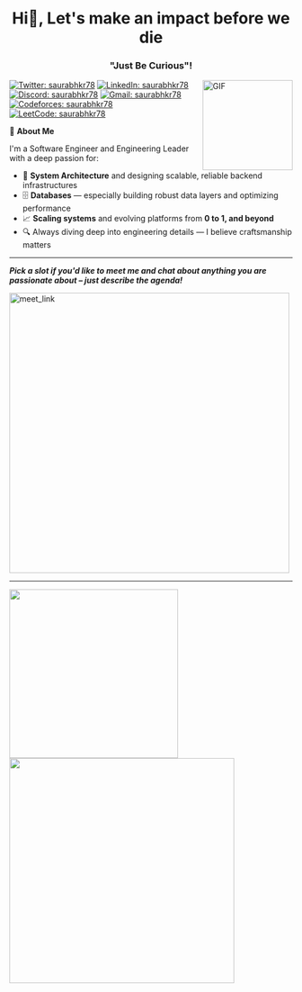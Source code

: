 <h1 align="center">Hi👋, Let's make an impact before we die</h1>
<h3 align="center">"Just Be Curious"!</h3>
<img align="right" alt="GIF" height="160px" src="https://media.giphy.com/media/Ah3zHH7hvsSB2/giphy.gif" />

[![Twitter: saurabhkr78](https://img.shields.io/twitter/follow/saurabhkr78?style=social)](https://twitter.com/saurabhkr78)
[![LinkedIn: saurabhkr78](https://img.shields.io/badge/-saurabhkr78-blue?style=flat-square&logo=Linkedin&logoColor=white&link=https://linkedin.com/in/saurabhkr78)](https://linkedin.com/in/saurabhkr78)
[![Discord: saurabhkr78](https://img.shields.io/badge/-saurabhkr78%237599-7289DA?style=flat-square&logo=Discord&logoColor=white)](https://discord.com)
[![Gmail: saurabhkr78](https://img.shields.io/badge/-saurabhkr78@gmail.com-D14836?style=flat-square&logo=Gmail&logoColor=white)](mailto:saurabhkr78@gmail.com)
[![Codeforces: saurabhkr78](https://img.shields.io/badge/-saurabhkr78-1F8ACB?style=flat-square&logo=Codeforces&logoColor=white&link=https://codeforces.com/profile/saurabhkr78)](https://codeforces.com/profile/saurabhkr78)
[![LeetCode: saurabhkr78](https://img.shields.io/badge/-saurabhkr78-FFA116?style=flat-square&logo=LeetCode&logoColor=white&link=https://www.leetcode.com/saurabhkr78)](https://www.leetcode.com/saurabhkr78)



🚀 **About Me**

I'm a Software Engineer and Engineering Leader with a deep passion for:

- 🧠 **System Architecture** and designing scalable, reliable backend infrastructures
- 🗄️ **Databases** — especially building robust data layers and optimizing performance
- 📈 **Scaling systems** and evolving platforms from **0 to 1, and beyond**
- 🔍 Always diving deep into engineering details — I believe craftsmanship matters

---
<em><b>Pick a slot if you'd like to meet me and chat about anything you are passionate about – just describe the agenda!</b></em>  

<a href="https://calendly.com/meetsaurabh78/30min" target="_blank"><img width="498" alt="meet_link" src="https://user-images.githubusercontent.com/15426564/144297439-f530f383-e73e-41e0-9914-a9b7d3f432e5.png"></a>

---
<p align="left">
  <img align="left" src="https://github-readme-stats.vercel.app/api/top-langs?username=saurabhkr78&show_icons=true&locale=en&layout=compact" width="300" />
  <img align="left" src="https://github-readme-stats.vercel.app/api?username=saurabhkr78&show_icons=true&locale=en" width="400" />
  <img align="left" src="https://streak-stats.demolab.com
</p>
